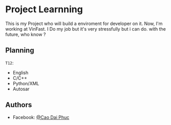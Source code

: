 
# Project Learnning 
This is my Project who will build a enviroment for developer on it.
Now, I'm working at VinFast. I Do my job but it's very stressfully but i can do.
with the future, who know ?


## Planning
`T12`: 
- English
- C/C++
- Python/XML 
- Autosar
## Authors

- Facebook: [@Cao Dai Phuc](https://www.facebook.com/Caodaiphuc)

